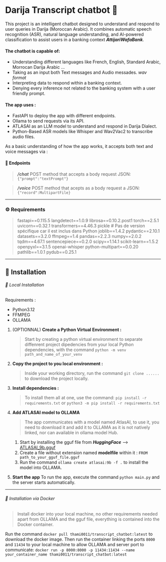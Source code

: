 # Darija Transcript chatbot 🤖

This project is an intelligent chatbot designed to understand and respond to user queries in Darija (Moroccan Arabic). It combines automatic speech recognition (ASR), natural language understanding, and AI-powered classification to assist users in a banking context **_AttijariWafaBank_**.

#### The chatbot is capable of:

- Understanding different languages like French, English, Standard Arabic, Morrocan Darija Arabic ...
- Taking as an input both Text messages and Audio messades. _wav format_
- Interpreting data to respond within a banking context.
- Denying every inference not related to the banking system with a user friendly prompt.

#### The app uses :

- FastAPI to deploy the app with different endpoints.
- Ollama to send requests via its API.
- ATLASAI as an LLM model to understand and respond in Darija Dialect.
- Python-Based ASR models like Whisper and Wav2Vac2 to transcribe audio files.

As a basic understanding of how the app works, it accepts both text and voice messages via :

#### 🚀 Endpoints

> **_/chat_**
> POST method that accepts a body request JSON:
> `{"prompt":"textPrompt"}`

> **_/voice_**
> POST method that acepts as a body request a JSON:
> `{"record":MultipartFile}`

---

### ⚙️ Requirements

> fastapi\==0.115.5
> langdetect\==1.0.9
> librosa\==0.10.2.post1
> torch\==2.5.1
> uvicorn\==0.32.1
> transformers\==4.46.3
> pickle # Pas de version spécifique car il est inclus dans Python
> joblib\==1.4.2
> pydantic\==2.10.1
> datasets\==3.2.0
> ffmpeg\==1.4
> pandas\==2.2.3
> numpy\==2.0.2
> tqdm\==4.67.1
> sentencepiece\==0.2.0
> scipy\==1.14.1
> scikit-learn\==1.5.2
> openpyxl\==3.1.5
> openai-whisper
> python-multipart\==0.0.20
> pathlib\==1.0.1
> pydub\==0.25.1

---

## 📄 Installation

###### 📍 Local Installation

Requirements :

- Python3.12
- FFMPEG
- OLLAMA

1. (OPTIONNAL) **Create a Python Virtual Environment :**

   > Start by creating a python virtual environment to separate diffenrent project dipedencies from your local Python dependencies, with the command `python -m venv path_and_name_of_your_venv`

2. **Copy the project to you local environment :**

   > Inside your working directory, run the command `git clone ......` to download the project locally.

3. **Install dependencies :**

   > To install them all at one, use the command:
   > `pip install -r requirements.txt` or `python3 -m pip install -r requirements.txt`

4. **Add ATLASAI model to OLLAMA**

   > The app communicates with a model named AtlasAI, to use it, you need to download it and add it to OLLAMA as it is not natively linked, nor can available in ollama model Hub.

   1. Start by installing the gguf file from **_HuggingFace_** --> [ATLASAI_9b.gguf](https://huggingface.co/RichardErkhov/MBZUAI-Paris_-_Atlas-Chat-9B-gguf/blob/main/Atlas-Chat-9B.Q5_0.gguf)
   2. Create a file without extension named **modelfile** within it : `FROM path_to_your_gguf_file.gguf`
   3. Run the command `ollama create atlasai:9b -f .` to install the model into OLLAMA.

5. **Start the app**
   To run the app, execute the command `python main.py` and the server starts automatically.

---

###### 🐳 Installation via Docker

> Install docker into your local machine, no other requirements needed apart from OLLAMA and the gguf file, everything is contained into the Docker container.

Run the command `docker pull thami0011/transcript_chatbot:latest` to download the docker image.
Then run the container linking the ports `8000` and `11434` to your local machine to allow OLLAMA and server port to communicate: `docker run -p 8000:8000 -p 11434:11434 --name your_container_name thami0011/transcript_chatbot:latest`
